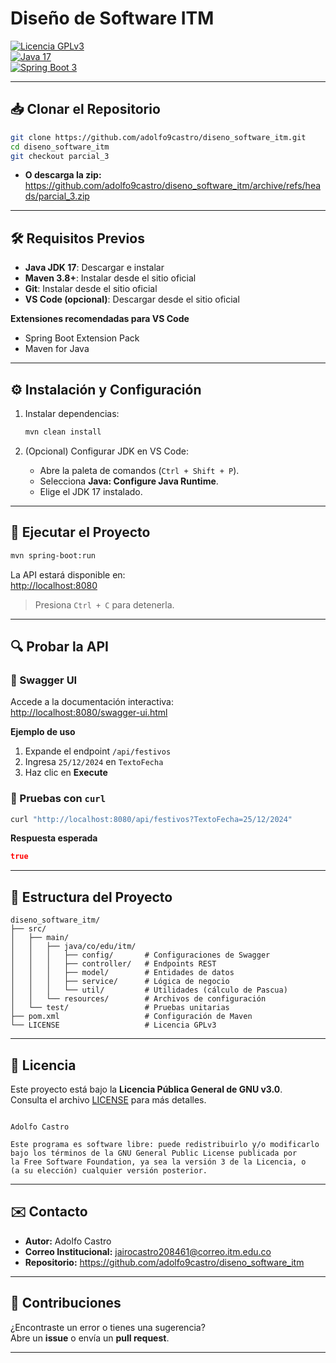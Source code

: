 # Diseño de Software ITM

[![Licencia GPLv3](https://img.shields.io/badge/Licencia-GPLv3-blue.svg)](https://www.gnu.org/licenses/gpl-3.0.html)  
[![Java 17](https://img.shields.io/badge/Java-17-red.svg)](https://www.oracle.com/java/)  
[![Spring Boot 3](https://img.shields.io/badge/Spring%20Boot-3.1.5-brightgreen.svg)](https://spring.io/projects/spring-boot)

---

## 📥 Clonar el Repositorio

```bash
git clone https://github.com/adolfo9castro/diseno_software_itm.git
cd diseno_software_itm
git checkout parcial_3 
```

- **O descarga la zip:** <https://github.com/adolfo9castro/diseno_software_itm/archive/refs/heads/parcial_3.zip>  
---

## 🛠 Requisitos Previos

- **Java JDK 17**: Descargar e instalar  
- **Maven 3.8+**: Instalar desde el sitio oficial  
- **Git**: Instalar desde el sitio oficial  
- **VS Code (opcional)**: Descargar desde el sitio oficial  

**Extensiones recomendadas para VS Code**  
- Spring Boot Extension Pack  
- Maven for Java  

---

## ⚙️ Instalación y Configuración

1. Instalar dependencias:

   ```bash
   mvn clean install
   ```

2. (Opcional) Configurar JDK en VS Code:

   - Abre la paleta de comandos (`Ctrl + Shift + P`).  
   - Selecciona **Java: Configure Java Runtime**.  
   - Elige el JDK 17 instalado.  

---

## 🚀 Ejecutar el Proyecto

```bash
mvn spring-boot:run
```

La API estará disponible en:  
<http://localhost:8080>  

> Presiona `Ctrl + C` para detenerla.

---

## 🔍 Probar la API

### 📌 Swagger UI

Accede a la documentación interactiva:  
<http://localhost:8080/swagger-ui.html>

**Ejemplo de uso**  
1. Expande el endpoint `/api/festivos`  
2. Ingresa `25/12/2024` en `TextoFecha`  
3. Haz clic en **Execute**

### 📌 Pruebas con `curl`

```bash
curl "http://localhost:8080/api/festivos?TextoFecha=25/12/2024"
```

**Respuesta esperada**  
```json
true
```


---

## 📂 Estructura del Proyecto

```
diseno_software_itm/
├── src/
│   ├── main/
│   │   ├── java/co/edu/itm/
│   │   │   ├── config/       # Configuraciones de Swagger
│   │   │   ├── controller/   # Endpoints REST
│   │   │   ├── model/        # Entidades de datos
│   │   │   ├── service/      # Lógica de negocio
│   │   │   └── util/         # Utilidades (cálculo de Pascua)
│   │   └── resources/        # Archivos de configuración
│   └── test/                 # Pruebas unitarias
├── pom.xml                   # Configuración de Maven
└── LICENSE                   # Licencia GPLv3
```

---

## 📜 Licencia

Este proyecto está bajo la **Licencia Pública General de GNU v3.0**.  
Consulta el archivo [LICENSE](./LICENSE) para más detalles.

```text

Adolfo Castro

Este programa es software libre: puede redistribuirlo y/o modificarlo
bajo los términos de la GNU General Public License publicada por
la Free Software Foundation, ya sea la versión 3 de la Licencia, o
(a su elección) cualquier versión posterior.
```

---

## ✉️ Contacto

- **Autor:** Adolfo Castro  
- **Correo Institucional:** jairocastro208461@correo.itm.edu.co
- **Repositorio:** <https://github.com/adolfo9castro/diseno_software_itm>  

---

## 🤝 Contribuciones

¿Encontraste un error o tienes una sugerencia?  
Abre un **issue** o envía un **pull request**.

---

